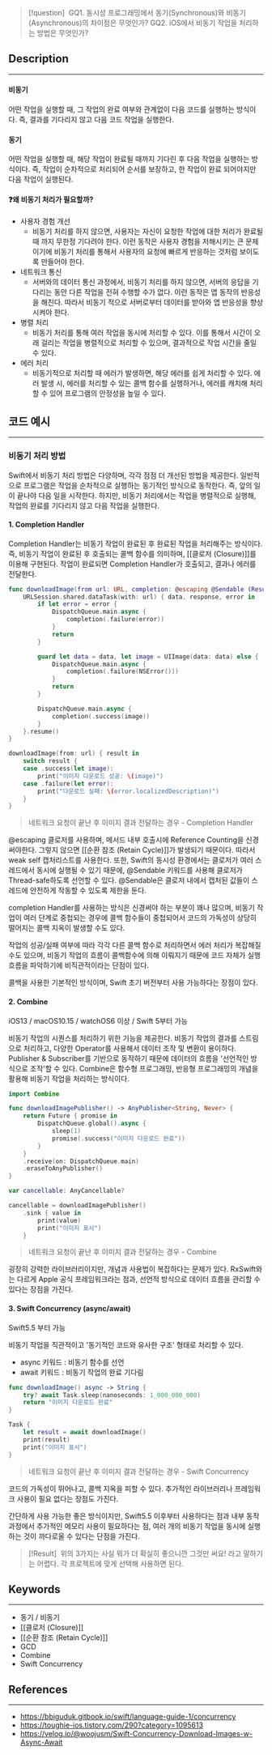 >[!question] 
>GQ1. 동시성 프로그래밍에서 동기(Synchronous)와 비동기(Asynchronous)의 차이점은 무엇인가?
>GQ2. iOS에서 비동기 작업을 처리하는 방법은 무엇인가?


## Description
---
#### 비동기

어떤 작업을 실행할 때, 그 작업의 완료 여부와 관계없이 다음 코드를 실행하는 방식이다.
즉, 결과를 기다리지 않고 다음 코드 작업을 실행한다.

#### 동기

어떤 작업을 실행할 때, 해당 작업이 완료될 때까지 기다린 후 다음 작업을 실행하는 방식이다.
즉, 작업이 순차적으로 처리되어 순서를 보장하고, 한 작업이 완료 되어야지만 다음 작업이 실행된다.

#### ❓왜 비동기 처리가 필요할까?

- 사용자 경험 개선
	- 비동기 처리를 하지 않으면, 사용자는 자신이 요청한 작업에 대한 처리가 완료될 때 까지 무한정 기다려야 한다. 이런 동작은 사용자 경험을 저해시키는 큰 문제이기에 비동기 처리를 통해서 사용자의 요청에 빠르게 반응하는 것처럼 보이도록 만들어야 한다.
- 네트워크 통신
	- 서버와의 데이터 통신 과정에서, 비동기 처리를 하지 않으면, 서버의 응답을 기다리는 동안 다른 작업을 전혀 수행할 수가 없다. 이런 동작은 앱 동작의 반응성을 해친다. 따라서 비동기 적으로 서버로부터 데이터를 받아와 앱 반응성을 향상시켜야 한다.
- 병렬 처리
	- 비동기 처리를 통해 여러 작업을 동시에 처리할 수 있다. 이를 통해서 시간이 오래 걸리는 작업을 병렬적으로 처리할 수 있으며, 결과적으로 작업 시간을 줄일 수 있다.
- 에러 처리
	- 비동기적으로 처리할 때 에러가 발생하면, 해당 에러를 쉽게 처리할 수 있다. 에러 발생 시, 에러를 처리할 수 있는 콜백 함수를 실행하거나, 에러를 캐치해 처리할 수 있어 프로그램의 안정성을 높일 수 있다.



## 코드 예시
---
### 비동기 처리 방법

Swift에서 비동기 처리 방법은 다양하며, 각각 점점 더 개선된 방법을 제공한다.
일반적으로 프로그램은 작업을 순차적으로 실행하는 동기적인 방식으로 동작한다.
즉, 앞의 일이 끝나야 다음 일을 시작한다.
하지만, 비동기 처리에서는 작업을 병렬적으로 실행해, 작업의 완료를 기다리지 않고 다음 작업을 실행한다.


#### 1. Completion Handler

Completion Handler는 비동기 작업이 완료된 후 완료된 작업을 처리해주는 방식이다.
즉, 비동기 작업이 완료된 후 호출되는 콜백 함수를 의미하며, [[클로저 (Closure)]]를 이용해 구현된다.
작업이 완료되면 Completion Handler가 호출되고, 결과나 에러를 전달한다.

```swift
func downloadImage(from url: URL, completion: @escaping @Sendable (Result<UIImage, Error>) -> Void) {
    URLSession.shared.dataTask(with: url) { data, response, error in
        if let error = error {
            DispatchQueue.main.async {
                completion(.failure(error))
            }
            return
        }

        guard let data = data, let image = UIImage(data: data) else {
            DispatchQueue.main.async {
                completion(.failure(NSError()))
            }
            return
        }

        DispatchQueue.main.async {
            completion(.success(image))
        }
    }.resume()
}

downloadImage(from: url) { result in
    switch result {
    case .success(let image):
        print("이미지 다운로드 성공: \(image)")
    case .failure(let error):
        print("다운로드 실패: \(error.localizedDescription)")
    }
}
```
> 네트워크 요청이 끝난 후 이미지 결과 전달하는 경우 - Completion Handler

@escaping 클로저를 사용하며, 메서드 내부 호출시에 Reference Counting을 신경써야한다.
그렇지 않으면 [[순환 참조 (Retain Cycle)]]가 발생되기 때문이다. 따라서 weak self 캡처리스트를 사용한다.
또한, Swift의 동시성 환경에서는 클로저가 여러 스레드에서 동시에 실행될 수 있기 때문에, @Sendable 키워드를 사용해 클로저가 Thread-safe하도록 선언할 수 있다. @Sendable은 클로저 내에서 캡처된 값들이 스레드에 안전하게 작동할 수 있도록 제한을 둔다.

completion Handler를 사용하는 방식은 신경써야 하는 부분이 꽤나 많으며, 비동기 작업이 여러 단계로 중첩되는 경우에 콜백 함수들이 중첩되어서 코드의 가독성이 상당히 떨어지는 콜백 지옥이 발생할 수도 있다.

작업의 성공/실패 여부에 따라 각각 다른 콜백 함수로 처리하면서 에러 처리가 복잡해질 수도 있으며, 비동기 작업의 흐름이 콜백함수에 의해 이뤄지기 때문에 코드 자체가 실행 흐름을 파악하기에 비직관적이라는 단점이 있다.

콜백을 사용한 기본적인 방식이며, Swift 초기 버전부터 사용 가능하다는 장점이 있다.


#### 2. Combine 

iOS13 / macOS10.15 / watchOS6 이상 /  Swift 5부터 가능

비동기 작업의 시퀀스를 처리하기 위한 기능을 제공한다.
비동기 작업의 결과를 스트림으로 처리하고, 다양한 Operator를 사용해서 데이터 조작 및 변환이 용이하다.
Publisher & Subscriber를 기반으로 동작하기 때문에 데이터의 흐름을 '선언적인 방식으로 조작'할 수 있다.
Combine은 함수형 프로그래밍, 반응형 프로그래밍의 개념을 활용해 비동기 작업을 처리하는 방식이다.

```swift
import Combine

func downloadImagePublisher() -> AnyPublisher<String, Never> {
    return Future { promise in
        DispatchQueue.global().async {
            sleep(1)
            promise(.success("이미지 다운로드 완료"))
        }
    }
    .receive(on: DispatchQueue.main)
    .eraseToAnyPublisher()
}

var cancellable: AnyCancellable?

cancellable = downloadImagePublisher()
    .sink { value in
        print(value)
        print("이미지 표시")
    }

```
> 네트워크 요청이 끝난 후 이미지 결과 전달하는 경우 - Combine

굉장히 강력한 라이브러리이지만, 개념과 사용법이 복잡하다는 문제가 있다.
RxSwift와는 다르게 Apple 공식 프레임워크라는 점과, 선언적 방식으로 데이터 흐름을 관리할 수 있다는 장점을 가진다.


#### 3. Swift Concurrency (async/await)

Swift5.5 부터 가능

비동기 작업을 직관적이고 '동기적인 코드와 유사한 구조' 형태로 처리할 수 있다.
- async 키워드 : 비동기 함수를 선언
- await 키워드 : 비동기 작업의 완료 기다림

```swift
func downloadImage() async -> String {
    try? await Task.sleep(nanoseconds: 1_000_000_000)
    return "이미지 다운로드 완료"
}

Task {
    let result = await downloadImage()
    print(result)
    print("이미지 표시")
}

```
> 네트워크 요청이 끝난 후 이미지 결과 전달하는 경우 - Swift Concurrency

코드의 가독성이 뛰어나고, 콜백 지옥을 피할 수 있다.
추가적인 라이브러리나 프레임워크 사용이 필요 없다는 장점도 가진다.

간단하게 사용 가능한 좋은 방식이지만, Swift5.5 이후부터 사용하다는 점과 내부 동작 과정에서 추가적인 메모리 사용이 필요하다는 점, 여러 개의 비동기 작업을 동시에 실행하는 것이 까다로울 수 있다는 단점을 가진다.


>[!Result] 
위의 3가지는 사실 뭐가 더 확실히 좋으니깐 그것만 써요! 라고 말하기는 어렵다.
각 프로젝트에 맞게 선택해 사용하면 된다.




## Keywords
---
- 동기 / 비동기
- [[클로저 (Closure)]]
- [[순환 참조 (Retain Cycle)]]
- GCD
- Combine
- Swift Concurrency


## References
---
- https://bbiguduk.gitbook.io/swift/language-guide-1/concurrency
- https://toughie-ios.tistory.com/290?category=1095613
- https://velog.io/@woojusm/Swift-Concurrency-Download-Images-w-Async-Await